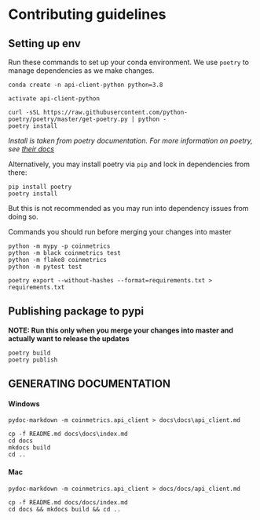 # Contributing guidelines


## Setting up env
Run these commands to set up your conda environment. We use `poetry` to manage dependencies as we make changes.
```
conda create -n api-client-python python=3.8

activate api-client-python

curl -sSL https://raw.githubusercontent.com/python-poetry/poetry/master/get-poetry.py | python -
poetry install
```
_Install is taken from poetry documentation. For more information on poetry, see [their docs](https://python-poetry.org/docs/#updating-poetry)_

Alternatively, you may install poetry via `pip` and lock in dependencies from there:

```
pip install poetry
poetry install
```

But this is not recommended as you may run into dependency issues from doing so.

Commands you should run before merging your changes into master
```
python -m mypy -p coinmetrics
python -m black coinmetrics test
python -m flake8 coinmetrics
python -m pytest test

poetry export --without-hashes --format=requirements.txt > requirements.txt
```


## Publishing package to pypi
**NOTE: Run this only when you merge your changes into master and actually want to release the updates**
```
poetry build
poetry publish
```


## GENERATING DOCUMENTATION
#### Windows
```
pydoc-markdown -m coinmetrics.api_client > docs\docs\api_client.md

cp -f README.md docs\docs\index.md
cd docs 
mkdocs build 
cd ..
```

#### Mac
```
pydoc-markdown -m coinmetrics.api_client > docs/docs/api_client.md

cp -f README.md docs/docs/index.md
cd docs && mkdocs build && cd ..
```
